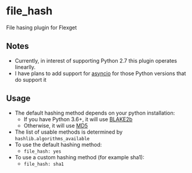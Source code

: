 # file_hash
File hasing plugin for Flexget

## Notes
- Currently, in interest of supporting Python 2.7 this plugin operates linearlly.
- I have plans to add support for [asyncio](https://docs.python.org/3/library/asyncio.html) for those Python versions that do support it

## Usage
- The default hashing method depends on your python installation:
  - If you have Python 3.6+, it will use [BLAKE2b](https://en.wikipedia.org/wiki/BLAKE_%28hash_function%29#BLAKE2)
  - Otherwise, it will use [MD5](https://en.wikipedia.org/wiki/MD5)
- The list of usable methods is determined by `hashlib.algorithms_available`
- To use the default hashing method:
  - `file_hash: yes`
- To use a custom hashing method (for example sha1):
  - `file_hash: sha1`
